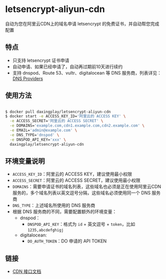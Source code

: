 # letsencrypt-aliyun-cdn

自动为您在阿里云CDN上的域名申请 letsencrypt 的免费证书，并自动帮您完成配置

## 特点

* 只支持 letsencrypt 证书申请
* 自动申请、如果已经申请了，自动再过期前10天进行续约
* 支持 dnspod、Route 53、vultr、digitalocean 等 DNS 服务商，列表详见：[DNS Providers](https://github.com/xenolf/lego/tree/master/providers/dns)

## 使用方法

```bash

$ docker pull daxingplay/letsencrypt-aliyun-cdn
$ docker start -e ACCESS_KEY_ID='阿里云的 ACCESS KEY' \
  -e ACCESS_SECRET='阿里云的 ACCESS SECRET' \
  -e DOMAINS='example.com,cdn1.example.com,cdn2.example.com' \
  -e EMAIL='admin@example.com' \
  -e DNS_TYPE='dnspod' \
  -e DNSPOD_API_KEY='xxx' \
  daxingplay/letsencrypt-aliyun-cdn

```

## 环境变量说明

* `ACCESS_KEY_ID`：阿里云的 ACCESS KEY，建议使用最小权限
* `ACCESS_SECRET`：阿里云的 ACCESS SECRET，建议使用最小权限
* `DOMAINS`：需要申请证书的域名列表，这些域名也必须是正在使用阿里云CDN服务的，多个域名列表以英文逗号分隔，这些域名必须使用同一个 DNS 服务商
* `DNS_TYPE`：上述域名所使用的 DNS 服务商
* 根据 DNS 服务商的不同，需要配置额外的环境变量：
  * dnspod：
    * `DNSPOD_API_KEY`：格式为 `id` + 英文逗号 + `token`，比如 `1235,abcdefghigj`
  * digitalocean:
    * `DO_AUTH_TOKEN`：DO 申请的 API TOKEN  

## 链接

- [CDN 接口文档](https://help.aliyun.com/document_detail/27148.html?spm=5176.doc27148.6.603.5Tehoi)
